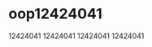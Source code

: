 # oop1 2 4 2 4 0 4 1  
 1 2 4 2 4 0 4 1  
 1 2 4 2 4 0 4 1  
 1 2 4 2 4 0 4 1  
 1 2 4 2 4 0 4 1  
 